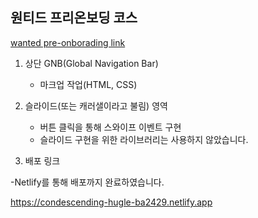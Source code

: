 ## 원티드 프리온보딩 코스

[wanted pre-onborading link](https://condescending-hugle-ba2429.netlify.app)

1. 상단 GNB(Global Navigation Bar)

   - 마크업 작업(HTML, CSS)

2. 슬라이드(또는 캐러샐이라고 불림) 영역

   - 버튼 클릭을 통해 스와이프 이벤트 구현
   - 슬라이드 구현을 위한 라이브러리는 사용하지 않았습니다.

3. 배포 링크

-Netlify를 통해 배포까지 완료하였습니다.

https://condescending-hugle-ba2429.netlify.app
